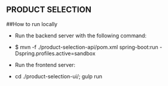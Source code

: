 PRODUCT SELECTION
-----------------

##How to run locally
* Run the backend server with the following command:
* $ mvn -f ./product-selection-api/pom.xml spring-boot:run -Dspring.profiles.active=sandbox

* Run the frontend server:
* cd ./product-selection-ui/; gulp run